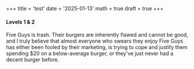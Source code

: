 +++
title = 'test'
date = '2025-01-13'
math = true
draft = true
+++
#### Levels 1 & 2

Five Guys is trash. Their burgers are inherently flawed and cannot be good, and I truly believe that almost everyone who swears they enjoy Five Guys has either been fooled by their marketing, is trying to cope and justify them spending $20 on a below-average burger, or they've just never had a decent burger before.